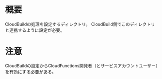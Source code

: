 # 概要
CloudBuildの処理を設定するディレクトリ。
CloudBuild側でこのディレクトリと連携するように設定が必要。

# 注意
CloudBuildの設定からCloudFunctions開発者（とサービスアカウントユーザー）を有効にする必要がある。

